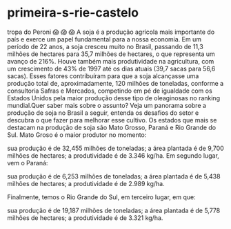 # primeira-s-rie-castelo
tropa do Peroni 😱 😱 😱
   A soja é a produção agrícola mais importante do país e exerce um papel fundamental para a nossa economia. Em um período de 22 anos, a soja cresceu muito no Brasil, passando de 11,3 milhões de hectares para 35,7 milhões de hectares, o que representa um avanço de 216%.
Houve também mais produtividade na agricultura, com um crescimento de 43% de 1997 até os dias atuais (39,7 sacas para 56,6 sacas). Esses fatores contribuíram para que a soja alcançasse uma produção total de, aproximadamente, 120 milhões de toneladas, conforme a consultoria Safras e Mercados, competindo em pé de igualdade com os Estados Unidos pela maior produção desse tipo de oleaginosas no ranking mundial.Quer saber mais sobre o assunto? Veja um panorama sobre a produção de soja no Brasil a seguir, entenda os desafios do setor e descubra o que fazer para melhorar esse cultivo.
   Os estados que mais se destacam na produção de soja são Mato Grosso, Paraná e Rio Grande do Sul. Mato Groso é o maior produtor no momento:

sua produção é de 32,455 milhões de toneladas;
a área plantada é de 9,700 milhões de hectares;
a produtividade é de 3.346 kg/ha.
 Em segundo lugar, vem o Paraná:

sua produção é de 6,253 milhões de toneladas;
a área plantada é de 5,438 milhões de hectares;
a produtividade é de 2.989 kg/ha.
 
Finalmente, temos o Rio Grande do Sul, em terceiro lugar, em que:

sua produção é de 19,187 milhões de toneladas;
a área plantada é de 5,778 milhões de hectares;
a produtividade é de 3.321 kg/ha.
